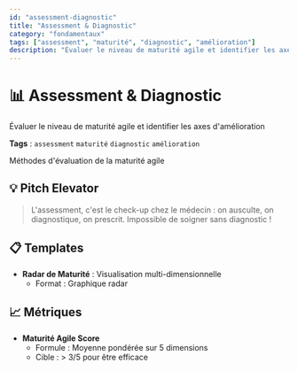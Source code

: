 ```yaml
---
id: "assessment-diagnostic"
title: "Assessment & Diagnostic"
category: "fondamentaux"
tags: ["assessment", "maturité", "diagnostic", "amélioration"]
description: "Évaluer le niveau de maturité agile et identifier les axes d'amélioration"
---
```


# 📊 Assessment & Diagnostic

Évaluer le niveau de maturité agile et identifier les axes d'amélioration

**Tags** : `assessment` `maturité` `diagnostic` `amélioration`

Méthodes d'évaluation de la maturité agile

## 💡 Pitch Elevator

> L'assessment, c'est le check-up chez le médecin : on ausculte, on diagnostique, on prescrit. Impossible de soigner sans diagnostic !

## 📋 Templates

- **Radar de Maturité** : Visualisation multi-dimensionnelle
  - Format : Graphique radar

## 📈 Métriques

- **Maturité Agile Score**
  - Formule : Moyenne pondérée sur 5 dimensions
  - Cible : > 3/5 pour être efficace

